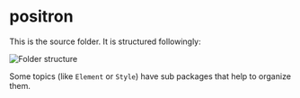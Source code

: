 # positron

This is the source folder. It is structured followingly:

![Folder structure](main.svg)

Some topics (like `Element` or `Style`) have sub packages that help to organize them. 